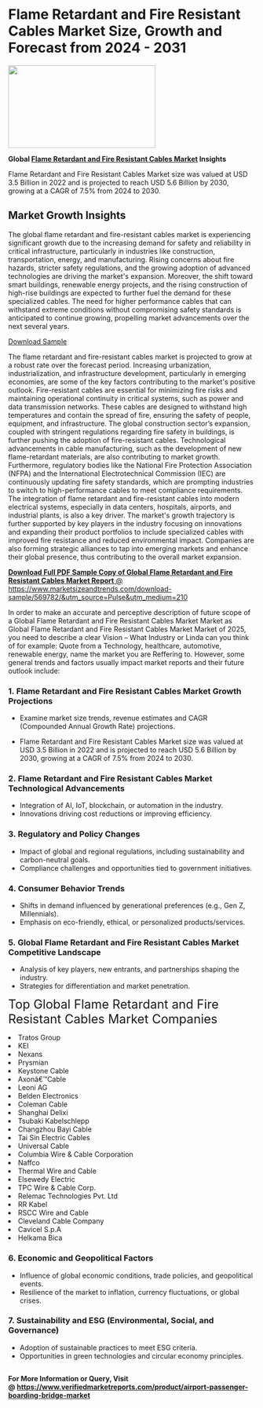 <H1>Flame Retardant and Fire Resistant Cables Market Size, Growth and Forecast from 2024 - 2031</H1><img class="aligncenter size-medium wp-image-584254" src="https://thirdeyenews.in/wp-content/uploads/2024/09/Global-Market-Research-300x168.jpeg" alt="" width="300" height="168" /><p><strong>Global&nbsp;<a href="https://www.marketsizeandtrends.com/download-sample/569782/&amp;utm_source=Pulse&amp;utm_medium=210">Flame Retardant and Fire Resistant Cables Market</a> Insights</strong></p><p>Flame Retardant and Fire Resistant Cables Market size was valued at USD 3.5 Billion in 2022 and is projected to reach USD 5.6 Billion by 2030, growing at a CAGR of 7.5% from 2024 to 2030.</p><p><h2>Market Growth Insights</h2> <p>The global flame retardant and fire-resistant cables market is experiencing significant growth due to the increasing demand for safety and reliability in critical infrastructure, particularly in industries like construction, transportation, energy, and manufacturing. Rising concerns about fire hazards, stricter safety regulations, and the growing adoption of advanced technologies are driving the market's expansion. Moreover, the shift toward smart buildings, renewable energy projects, and the rising construction of high-rise buildings are expected to further fuel the demand for these specialized cables. The need for higher performance cables that can withstand extreme conditions without compromising safety standards is anticipated to continue growing, propelling market advancements over the next several years.</p> <p><a href="#">Download Sample</a></p> <p>The flame retardant and fire-resistant cables market is projected to grow at a robust rate over the forecast period. Increasing urbanization, industrialization, and infrastructure development, particularly in emerging economies, are some of the key factors contributing to the market's positive outlook. Fire-resistant cables are essential for minimizing fire risks and maintaining operational continuity in critical systems, such as power and data transmission networks. These cables are designed to withstand high temperatures and contain the spread of fire, ensuring the safety of people, equipment, and infrastructure. The global construction sector’s expansion, coupled with stringent regulations regarding fire safety in buildings, is further pushing the adoption of fire-resistant cables. Technological advancements in cable manufacturing, such as the development of new flame-retardant materials, are also contributing to market growth. Furthermore, regulatory bodies like the National Fire Protection Association (NFPA) and the International Electrotechnical Commission (IEC) are continuously updating fire safety standards, which are prompting industries to switch to high-performance cables to meet compliance requirements. The integration of flame retardant and fire-resistant cables into modern electrical systems, especially in data centers, hospitals, airports, and industrial plants, is also a key driver. The market's growth trajectory is further supported by key players in the industry focusing on innovations and expanding their product portfolios to include specialized cables with improved fire resistance and reduced environmental impact. Companies are also forming strategic alliances to tap into emerging markets and enhance their global presence, thus contributing to the overall market expansion.</p> <p><a href="#"></p><p><span class=""><strong>Download Full PDF Sample Copy of Global Flame Retardant and Fire Resistant Cables Market Report</strong> @ <a href="https://www.marketsizeandtrends.com/download-sample/569782/&amp;utm_source=Pulse&amp;utm_medium=210" target="_blank">https://www.marketsizeandtrends.com/download-sample/569782/&amp;utm_source=Pulse&amp;utm_medium=210</a></span></p><p>In order to make an accurate and perceptive description of future scope of a Global&nbsp;Flame Retardant and Fire Resistant Cables Market Market as Global&nbsp;Flame Retardant and Fire Resistant Cables Market Market of 2025, you need to describe a clear Vision &ndash; What Industry or Linda can you think of for example: Quote from a Technology, healthcare, automotive, renewable energy, name the market you are Reffering to. However, some general trends and factors usually impact market reports and their future outlook include:</p><h3>1.&nbsp;<strong>Flame Retardant and Fire Resistant Cables Market Growth Projections</strong></h3><ul><li>Examine market size trends, revenue estimates and CAGR (Compounded Annual Growth Rate) projections.</li><li><p>Flame Retardant and Fire Resistant Cables Market size was valued at USD 3.5 Billion in 2022 and is projected to reach USD 5.6 Billion by 2030, growing at a CAGR of 7.5% from 2024 to 2030.</p></li></ul><h3>2.&nbsp;<strong>Flame Retardant and Fire Resistant Cables Market Technological Advancements</strong></h3><ul><li>Integration of AI, IoT, blockchain, or automation in the industry.</li><li>Innovations driving cost reductions or improving efficiency.</li></ul><h3>3.&nbsp;<strong>Regulatory and Policy Changes</strong></h3><ul><li>Impact of global and regional regulations, including sustainability and carbon-neutral goals.</li><li>Compliance challenges and opportunities tied to government initiatives.</li></ul><h3>4.&nbsp;<strong>Consumer Behavior Trends</strong></h3><ul><li>Shifts in demand influenced by generational preferences (e.g., Gen Z, Millennials).</li><li>Emphasis on eco-friendly, ethical, or personalized products/services.</li></ul><h3>5.&nbsp;<strong>Global Flame Retardant and Fire Resistant Cables Market Competitive Landscape</strong></h3><ul><li>Analysis of key players, new entrants, and partnerships shaping the industry.</li><li>Strategies for differentiation and market penetration.</li></ul><p data-pm-slice="1 1 []"><span style="color: inherit; font-family: inherit; font-size: 25px;">Top Global Flame Retardant and Fire Resistant Cables Market Companies</span></p><div class="" data-test-id=""><p><li>Tratos Group</li><li> KEI</li><li> Nexans</li><li> Prysmian</li><li> Keystone Cable</li><li> Axonâ€™Cable</li><li> Leoni AG</li><li> Belden Electronics</li><li> Coleman Cable</li><li> Shanghai Delixi</li><li> Tsubaki Kabelschlepp</li><li> Changzhou Bayi Cable</li><li> Tai Sin Electric Cables</li><li> Universal Cable</li><li> Columbia Wire & Cable Corporation</li><li> Naffco</li><li> Thermal Wire and Cable</li><li> Elsewedy Electric</li><li> TPC Wire & Cable Corp.</li><li> Relemac Technologies Pvt. Ltd</li><li> RR Kabel</li><li> RSCC Wire and Cable</li><li> Cleveland Cable Company</li><li> Cavicel S.p.A</li><li> Helkama Bica</li></p></div><h3>6.&nbsp;<strong>Economic and Geopolitical Factors</strong></h3><ul><li>Influence of global economic conditions, trade policies, and geopolitical events.</li><li>Resilience of the market to inflation, currency fluctuations, or global crises.</li></ul><h3>7.&nbsp;<strong>Sustainability and ESG (Environmental, Social, and Governance)</strong></h3><ul><li>Adoption of sustainable practices to meet ESG criteria.</li><li>Opportunities in green technologies and circular economy principles.</li></ul><h2><strong style="font-size: 14px;">For More Information or Query, Visit @&nbsp;</strong><a style="background-color: #ffffff; font-size: 14px;" href="https://www.marketsizeandtrends.com/report/flame-retardant-and-fire-resistant-cables-market/" target="_blank">https://www.verifiedmarketreports.com/product/airport-passenger-boarding-bridge-market</a></h2>
